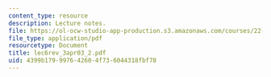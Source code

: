 ```yaml
---
content_type: resource
description: Lecture notes.
file: https://ol-ocw-studio-app-production.s3.amazonaws.com/courses/22-68j-superconducting-magnets-spring-2003/4399b179997642604f736044318fbf78_lec6rev_3apr03_2.pdf
file_type: application/pdf
resourcetype: Document
title: lec6rev_3apr03_2.pdf
uid: 4399b179-9976-4260-4f73-6044318fbf78
---
```

